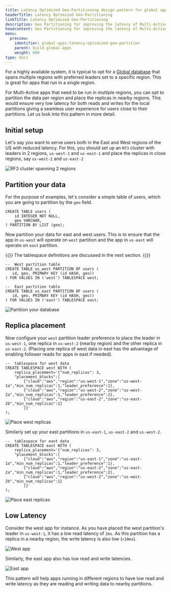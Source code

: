 ```yaml
---
title: Latency Optimized Geo-Partitioning design pattern for global applications
headerTitle: Latency Optimized Geo-Partitioning
linkTitle: Latency Optimized Geo-Partitioning
description: Geo Partitioning for improving the latency of Multi-Active global applications
headcontent: Geo Partitioning for improving the latency of Multi-Active global applications
menu:
  preview:
    identifier: global-apps-latency-optimized-geo-partition
    parent: build-global-apps
    weight: 600
type: docs
---
```


For a highly available system, it is typical to opt for a [Global database](../global-database) that spans multiple regions with preferred leaders set to a specific region. This is great for apps that run in a single region.

For Multi-Active apps that need to be run in multiple regions, you can opt to partition the data per region and place the replicas in nearby regions. This would ensure very low latency for both reads and writes for the local partitions giving a seamless user experience for users close to their partitions. Let us look into this pattern in more detail.

## Initial setup

Let's say you want to serve users both in the East and West regions of the US with reduced latency. For this, you should set up an `RF3` cluster with leaders in 2 regions, `us-west-1` and `us-east-1` and place the replicas in close regions, say `us-west-2` and `us-east-2`

![RF3 cluster spanning 2 regions](/images/develop/global-apps/latency-optimized-geo-partition-setup.png)

## Partition your data

For the purpose of examples, let's consider a simple table of users, which you are going to partition by the `geo` field.

```plpgsql
CREATE TABLE users (
    id INTEGER NOT NULL,
    geo VARCHAR,
) PARTITION BY LIST (geo);
```

Now partition your data for east and west users. This is to ensure that the app in `us-west` will operate on `west` partition and the app in `us-east` will operate on `east` partition.

{{<note>}}
The tablespace definitions are discussed in the next section.
{{</note>}}

```plpgsql
--  West partition table
CREATE TABLE us_west PARTITION OF users (
   id, geo, PRIMARY KEY (id HASH, geo))
) FOR VALUES IN ('west') TABLESPACE west;

--  East partition table
CREATE TABLE us_east PARTITION OF users (
   id, geo, PRIMARY KEY (id HASH, geo))
) FOR VALUES IN ('east') TABLESPACE east;
```

![Partition your database](/images/develop/global-apps/latency-optimized-geo-partition-partition.png)

## Replica placement

Now configure your `west` partition leader preference to place the leader in `us-west-1`, one replica in `us-west-2` (nearby region) and the other replica in `us-east-2`. (Placing one replica of west data in east has the advantage of enabling follower reads for apps in east if needed).

```plpgsql
--  tablespace for west data
CREATE TABLESPACE west WITH (
    replica_placement='{"num_replicas": 3, 
    "placement_blocks":[
        {"cloud":"aws","region":"us-west-1","zone":"us-west-1a","min_num_replicas":1,"leader_preference":1},
        {"cloud":"aws","region":"us-west-2","zone":"us-west-2a","min_num_replicas":1,"leader_preference":2},
        {"cloud":"aws","region":"us-east-2","zone":"us-east-2b","min_num_replicas":1}
        ]}'
);
```

![Place west replicas](/images/develop/global-apps/latency-optimized-geo-partition-west.png)

Similarly set up your east partitions in `us-east-1`, `us-east-2` and `us-west-2`.

```plpgsql
--  tablespace for east data
CREATE TABLESPACE east WITH (
    replica_placement='{"num_replicas": 3, 
    "placement_blocks":[
        {"cloud":"aws","region":"us-east-1","zone":"us-east-1a","min_num_replicas":1,"leader_preference":1},
        {"cloud":"aws","region":"us-east-2","zone":"us-east-2a","min_num_replicas":1,"leader_preference":2},
        {"cloud":"aws","region":"us-west-2","zone":"us-west-2b","min_num_replicas":1}
        ]}'
);
```

![Place east replicas](/images/develop/global-apps/latency-optimized-geo-partition-east.png)

## Low Latency

Consider the west app for instance. As you have placed the west partition's leader in `us-west-1`, it has a low read latency of `2ms`. As this partition has a replica in a nearby region, the write latency is also low (`<10ms`).

![West app](/images/develop/global-apps/latency-optimized-geo-partition-west-app.png)

Similarly, the east app also has low read and write latencies.

![East app](/images/develop/global-apps/latency-optimized-geo-partition-east-app.png)

This pattern will help apps running in different regions to have low read and write latency as they are reading and writing data to nearby partitions.

